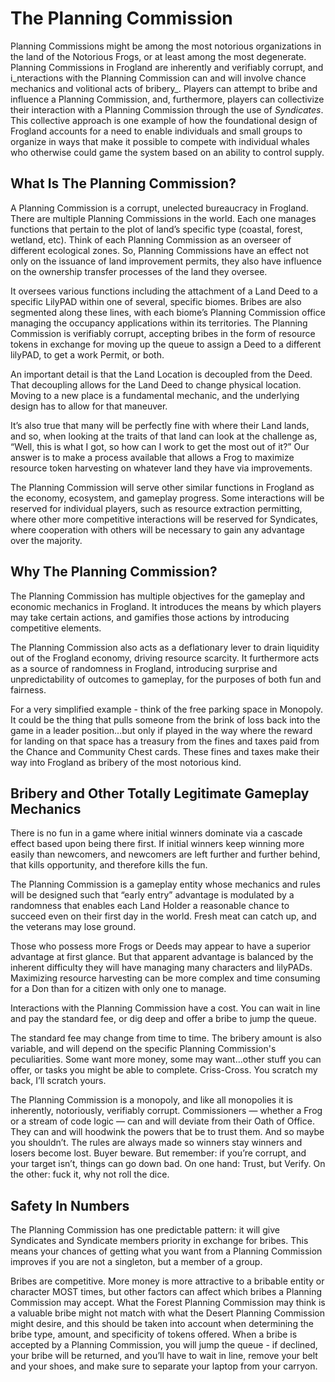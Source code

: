 # The Planning Commission

Planning Commissions might be among the most notorious organizations in the land of the Notorious Frogs, or at least among the most degenerate. Planning Commissions in Frogland are inherently and verifiably corrupt, and i_nteractions with the Planning Commission can and will involve chance mechanics and volitional acts of bribery_. Players can attempt to bribe and influence a Planning Commission, and, furthermore, players can collectivize their interaction with a Planning Commission through the use of _Syndicates_. This collective approach is one example of how the foundational design of Frogland accounts for a need to enable individuals and small groups to organize in ways that make it possible to compete with individual whales who otherwise could game the system based on an ability to control supply.

## What Is The Planning Commission?

A Planning Commission is a corrupt, unelected bureaucracy in Frogland. There are multiple Planning Commissions in the world. Each one manages functions that pertain to the plot of land’s specific type (coastal, forest, wetland, etc). Think of each Planning Commission as an overseer of different ecological zones. So, Planning Commissions have an effect not only on the issuance of land improvement permits, they also have influence on the ownership transfer processes of the land they oversee.

It oversees various functions including the attachment of a Land Deed to a specific LilyPAD within one of several, specific biomes. Bribes are also segmented along these lines, with each biome’s Planning Commission office managing the occupancy applications within its territories. The Planning Commission is verifiably corrupt, accepting bribes in the form of resource tokens in exchange for moving up the queue to assign a Deed to a different lilyPAD, to get a work Permit, or both.

An important detail is that the Land Location is decoupled from the Deed. That decoupling allows for the Land Deed to change physical location. Moving to a new place is a fundamental mechanic, and the underlying design has to allow for that maneuver.

It’s also true that many will be perfectly fine with where their Land lands, and so, when looking at the traits of that land can look at the challenge as, “Well, this is what I got, so how can I work to get the most out of it?” Our answer is to make a process available that allows a Frog to maximize resource token harvesting on whatever land they have via improvements.

The Planning Commission will serve other similar functions in Frogland as the economy, ecosystem, and gameplay progress. Some interactions will be reserved for individual players, such as resource extraction permitting, where other more competitive interactions will be reserved for Syndicates, where cooperation with others will be necessary to gain any advantage over the majority.&#x20;

## Why The Planning Commission?&#x20;

The Planning Commission has multiple objectives for the gameplay and economic mechanics in Frogland. It introduces the means by which players may take certain actions, and gamifies those actions by introducing competitive elements.

The Planning Commission also acts as a deflationary lever to drain liquidity out of the Frogland economy, driving resource scarcity. It furthermore acts as a source of randomness in Frogland, introducing surprise and unpredictability of outcomes to gameplay, for the purposes of both fun and fairness.

For a very simplified example - think of the free parking space in Monopoly. It could be the thing that pulls someone from the brink of loss back into the game in a leader position…but only if played in the way where the reward for landing on that space has a treasury from the fines and taxes paid from the Chance and Community Chest cards. These fines and taxes make their way into Frogland as bribery of the most notorious kind.

## Bribery and Other Totally Legitimate Gameplay Mechanics&#x20;

There is no fun in a game where initial winners dominate via a cascade effect based upon being there first. If initial winners keep winning more easily than newcomers, and newcomers are left further and further behind, that kills opportunity, and therefore kills the fun.

The Planning Commission is a gameplay entity whose mechanics and rules will be designed such that “early entry” advantage is modulated by a randomness that enables each Land Holder a reasonable chance to succeed even on their first day in the world. Fresh meat can catch up, and the veterans may lose ground.

Those who possess more Frogs or Deeds may appear to have a superior advantage at first glance. But that apparent advantage is balanced by the inherent difficulty they will have managing many characters and lilyPADs. Maximizing resource harvesting can be more complex and time consuming for a Don than for a citizen with only one to manage.

Interactions with the Planning Commission have a cost. You can wait in line and pay the standard fee, or dig deep and offer a bribe to jump the queue.

The standard fee may change from time to time. The bribery amount is also variable, and will depend on the specific Planning Commission's peculiarities. Some want more money, some may want…other stuff you can offer, or tasks you might be able to complete. Criss-Cross. You scratch my back, I’ll scratch yours.

The Planning Commission is a monopoly, and like all monopolies it is inherently, notoriously, verifiably corrupt. Commissioners — whether a Frog or a stream of code logic — can and will deviate from their Oath of Office. They can and will hoodwink the powers that be to trust them. And so maybe you shouldn’t. The rules are always made so winners stay winners and losers become lost. Buyer beware. But remember: if you’re corrupt, and your target isn’t, things can go down bad. On one hand: Trust, but Verify. On the other: fuck it, why not roll the dice.

## Safety In Numbers&#x20;

The Planning Commission has one predictable pattern: it will give Syndicates and Syndicate members priority in exchange for bribes. This means your chances of getting what you want from a Planning Commission improves if you are not a singleton, but a member of a group.

Bribes are competitive. More money is more attractive to a bribable entity or character MOST times, but other factors can affect which bribes a Planning Commission may accept. What the Forest Planning Commission may think is a valuable bribe might not match with what the Desert Planning Commission might desire, and this should be taken into account when determining the bribe type, amount, and specificity of tokens offered. When a bribe is accepted by a Planning Commission, you will jump the queue - if declined, your bribe will be returned, and you’ll have to wait in line, remove your belt and your shoes, and make sure to separate your laptop from your carryon.
